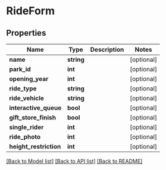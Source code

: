 # RideForm

## Properties
Name | Type | Description | Notes
------------ | ------------- | ------------- | -------------
**name** | **string** |  | [optional] 
**park_id** | **int** |  | [optional] 
**opening_year** | **int** |  | [optional] 
**ride_type** | **string** |  | [optional] 
**ride_vehicle** | **string** |  | [optional] 
**interactive_queue** | **bool** |  | [optional] 
**gift_store_finish** | **bool** |  | [optional] 
**single_rider** | **int** |  | [optional] 
**ride_photo** | **int** |  | [optional] 
**height_restriction** | **int** |  | [optional] 

[[Back to Model list]](../README.md#documentation-for-models) [[Back to API list]](../README.md#documentation-for-api-endpoints) [[Back to README]](../README.md)


